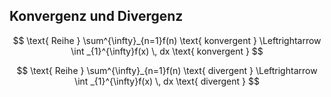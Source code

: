 ## Konvergenz und Divergenz
$$
\text{ Reihe } \sum^{\infty}_{n=1}f(n) \text{ konvergent } \Leftrightarrow \int _{1}^{\infty}f(x) \, dx \text{ konvergent }
$$

$$
\text{ Reihe } \sum^{\infty}_{n=1}f(n) \text{ divergent } \Leftrightarrow \int _{1}^{\infty}f(x) \, dx \text{ divergent }
$$


